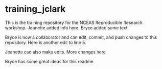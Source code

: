 # training_jclark

This is the training repository for the NCEAS Reproducible Research workshop. Jeanette added info here. Bryce added some text.

Bryce is now a collaborator and can edit, commit, and push changes to this repository. Here is another edit to line 5.

Jeanette can also make edits. More changes here

Bryce has some great ideas for this readme.
